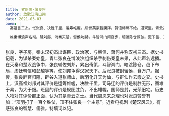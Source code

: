 ```yaml
---
title: 贺新郎·张良吟
author: 放歌江海山阙
date: 2021-03-03
poem: |
  高祖言三杰。怅张良、决胜千里，运筹帷幄。后世英豪皆膜拜，赞语绵绵不绝。道观里，青云高洁。万户封侯非己志，更修身、化羽升霄阙。与天地，共明月。

  椎秦博浪声名彻。辅刘郎、消秦灭楚，留侯功赫。斗智鸿门闲庭步，暗渡陈仓惊骇。更下邑、天谋巧设。虚抚韩彭情势转，叹乌江、项羽悲天咽。汉天下，子房策。
---
```


张良，字子房，秦末汉初杰出谋臣，政治家，与韩信、萧何并称汉初三杰。据史书记载，为谋杀秦始皇，青年张良在博浪沙组织杀手刺伤秦皇未果，从此声名远播。在灭秦和楚汉战争中，张良辅佐刘邦，累出奇策，斗智鸿门，暗渡陈仓，邑下布局，虚抚韩信和彭越等等，使刘邦争得汉家天下。后张良被封留侯，食万户。据传，张良辞官归隐，辟谷入道张师山，后羽化升天为仙，与群仙作云霞之交。史书上，汉高祖刘邦对其评价是运筹帷幄，决胜千里，司马迁的评价是制胜无形，图难于易，为大于细。班固的评价是规图胜负，不出帷幄，国师是封，光荣旧宅。历史人物对其评价都正面，认为其是青云之士。当代周恩来总理也对张良赞誉有加：“项羽打了一百个胜仗，顶不住张良一个主意”。近看电视剧《楚汉风云》，有感张良的智慧、儒雅。特填词以记。
